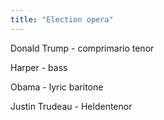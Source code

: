 ```yaml
---
title: "Election opera"
---
```


Donald Trump - comprimario tenor

Harper - bass

Obama - lyric baritone

Justin Trudeau - Heldentenor
